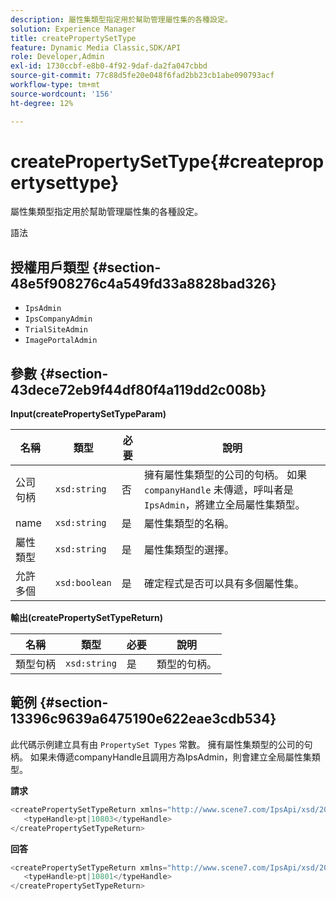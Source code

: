 ```yaml
---
description: 屬性集類型指定用於幫助管理屬性集的各種設定。
solution: Experience Manager
title: createPropertySetType
feature: Dynamic Media Classic,SDK/API
role: Developer,Admin
exl-id: 1730ccbf-e8b0-4f92-9daf-da2fa047cbbd
source-git-commit: 77c88d5fe20e048f6fad2bb23cb1abe090793acf
workflow-type: tm+mt
source-wordcount: '156'
ht-degree: 12%

---
```


# createPropertySetType{#createpropertysettype}

屬性集類型指定用於幫助管理屬性集的各種設定。

語法

## 授權用戶類型 {#section-48e5f908276c4a549fd33a8828bad326}

* `IpsAdmin`
* `IpsCompanyAdmin`
* `TrialSiteAdmin`
* `ImagePortalAdmin`

## 參數 {#section-43dece72eb9f44df80f4a119dd2c008b}

**Input(createPropertySetTypeParam)**

| 名稱 | 類型 | 必要 | 說明 |
|---|---|---|---|
| 公司句柄 | `xsd:string` | 否 | 擁有屬性集類型的公司的句柄。 如果 `companyHandle` 未傳遞，呼叫者是 `IpsAdmin`，將建立全局屬性集類型。 |
| name | `xsd:string` | 是 | 屬性集類型的名稱。 |
| 屬性類型 | `xsd:string` | 是 | 屬性集類型的選擇。 |
| 允許多個 | `xsd:boolean` | 是 | 確定程式是否可以具有多個屬性集。 |

**輸出(createPropertySetTypeReturn)**

| 名稱 | 類型 | 必要 | 說明 |
|---|---|---|---|
| 類型句柄 | `xsd:string` | 是 | 類型的句柄。 |

## 範例 {#section-13396c9639a6475190e622eae3cdb534}

此代碼示例建立具有由 `PropertySet Types` 常數。 擁有屬性集類型的公司的句柄。 如果未傳遞companyHandle且調用方為IpsAdmin，則會建立全局屬性集類型。

**請求**

```java
<createPropertySetTypeReturn xmlns="http://www.scene7.com/IpsApi/xsd/2008-01-15">
   <typeHandle>pt|10803</typeHandle>
</createPropertySetTypeReturn>
```

**回答**

```java
<createPropertySetTypeReturn xmlns="http://www.scene7.com/IpsApi/xsd/2008-01-15">
   <typeHandle>pt|10801</typeHandle>
</createPropertySetTypeReturn>
```
